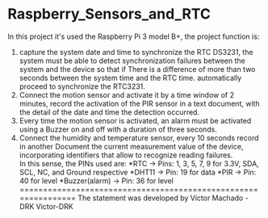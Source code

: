 # Raspberry_Sensors_and_RTC
In this project it's used the Raspberry Pi 3 model B+, the project function is: 
1. capture the system date and time to synchronize the RTC DS3231, the system must be able to detect synchronization failures between the system and the device so that if There is a difference of more than two seconds between the system time and the RTC time. automatically proceed to synchronize the RTC3231. 
2. Connect the motion sensor and activate it by a time window of 2 minutes, record the activation of the PIR sensor in a text document, with the detail of the date and time the detection occurred. 
3. Every time the motion sensor is activated, an alarm must be activated using a Buzzer on and off with a duration of three seconds. 
4. Connect the humidity and temperature sensor, every 10 seconds record in another Document the current measurement value of the device, incorporating identifiers that allow to recognize reading failures.  
In this sense, the PINs used are: 
*RTC -> Pins: 1, 3, 5, 7, 9 for 3.3V, SDA, SCL, NC, and Ground respective 
*DHT11 -> Pin: 19 for data 
*PIR -> Pin: 40 for level 
*Buzzer(alarm) -> Pin: 36 for level
===============================================================
The statement was developed by Víctor Machado - DRK Victor-DRK
